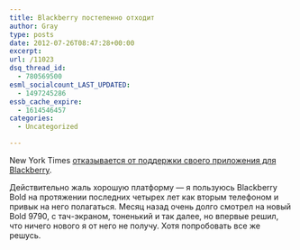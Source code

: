 ```yaml
---
title: Blackberry постепенно отходит
author: Gray
type: posts
date: 2012-07-26T08:47:28+00:00
excerpt:
url: /11023
dsq_thread_id:
  - 780569500
esml_socialcount_LAST_UPDATED:
  - 1497245286
essb_cache_expire:
  - 1614546457
categories:
  - Uncategorized

---
```








New York Times [отказывается от поддержки своего приложения для Blackberry][1].

Действительно жаль хорошую платформу — я пользуюсь Blackberry Bold на протяжении последних четырех лет как вторым телефоном и привык на него полагаться. Месяц назад очень долго смотрел на новый Bold 9790, с тач-экраном, тоненький и так далее, но впервые решил, что ничего нового я от него не получу. Хотя попробовать все же решусь.

 [1]: http://www.businessweek.com/news/2012-07-25/new-york-times-scraps-blackberry-app